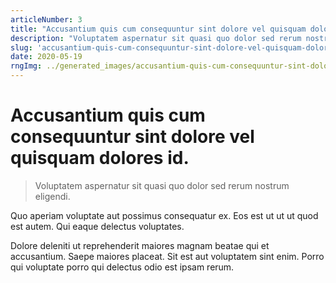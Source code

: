 ```yaml
---
articleNumber: 3
title: "Accusantium quis cum consequuntur sint dolore vel quisquam dolores id."
description: "Voluptatem aspernatur sit quasi quo dolor sed rerum nostrum eligendi."
slug: 'accusantium-quis-cum-consequuntur-sint-dolore-vel-quisquam-dolores-id.'
date: 2020-05-19
rngImg: ../generated_images/accusantium-quis-cum-consequuntur-sint-dolore-vel-quisquam-dolores-id..jpg
---
```


# Accusantium quis cum consequuntur sint dolore vel quisquam dolores id.

> Voluptatem aspernatur sit quasi quo dolor sed rerum nostrum eligendi.

Quo aperiam voluptate aut possimus consequatur ex. Eos est ut ut ut quod est autem. Qui eaque delectus voluptates.
 Dolore deleniti ut reprehenderit maiores magnam beatae qui et accusantium. Saepe maiores placeat. Sit est aut voluptatem sint enim. Porro qui voluptate porro qui delectus odio est ipsam rerum.
